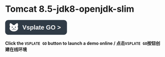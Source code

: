 # Tomcat 8.5-jdk8-openjdk-slim

<a href="https://www.vsplate.com/?docker-compose=https://github.com/vsplate/dcenvs/tomcat/8.5-jdk8-openjdk-slim"><img alt="VSPLATE GO" src="https://raw.githubusercontent.com/vsplate/images/master/vsgo_btn.png" width="200px"></a>

**Click the `VSPLATE GO` button to launch a demo online / 点击`VSPLATE GO`按钮创建在线环境**